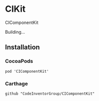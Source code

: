 # CIKit
CIComponentKit

Building...



## Installation

### CocoaPods

```
pod 'CIComponentKit'
```

### Carthage

```
github "CodeInventorGroup/CIComponentKit"
```
